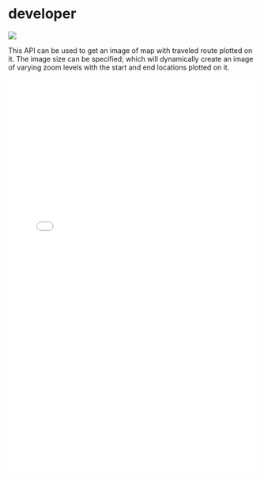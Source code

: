 # developer 
[![](https://about.mappls.com/images/mappls-b-logo.svg) ](https://www.mapmyindia.com/api)

This API can be used to get an image of map with traveled route plotted on it. The image size can be specified; which will dynamically create an image of varying zoom levels with the start and end locations plotted on it.

<iframe
  src="/swagger-ui/index.html?url=https://mappls-api.github.io/mappls-rest-apis/custom/isopolygon.yml"
  width="100%"
  height="800px"
  style="border: none;">
</iframe>
